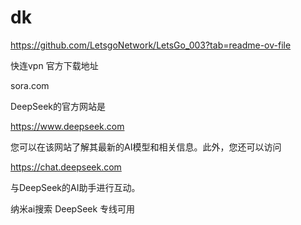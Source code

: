 # dk






https://github.com/LetsgoNetwork/LetsGo_003?tab=readme-ov-file


快连vpn  官方下载地址



sora.com



DeepSeek的官方网站是 


https://www.deepseek.com



您可以在该网站了解其最新的AI模型和相关信息。此外，您还可以访问 

https://chat.deepseek.com 


与DeepSeek的AI助手进行互动。


纳米ai搜索   DeepSeek   专线可用





















